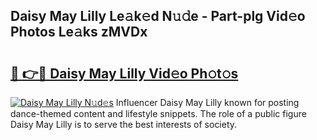 ## Daisy May Lilly Le𝚊k𝚎d N𝚞𝚍e - Part-plg Vid𝚎o Photos Le𝚊ks zMVDx

# <h2><a href="http://fbfvv2q.evod.top/?m=Daisy+May+Lilly">🔗 👉🔴 Daisy May Lilly Vid𝚎o Ph𝚘t𝚘s</a></h2>

[![Daisy May Lilly N𝚞d𝚎s](https://i.imgur.com/8V9OHl7.gif)](http://fbfvv2q.evod.top/?m=Daisy+May+Lilly)
Influencer Daisy May Lilly known for posting dance-themed content and lifestyle snippets. The role of a public figure Daisy May Lilly is to serve the best interests of society. 
